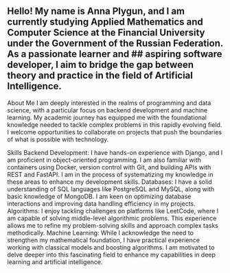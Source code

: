 
## Hello! My name is Anna Plygun, and I am currently studying Applied Mathematics and Computer Science at the Financial University under the Government of the Russian Federation. As a passionate learner and ## aspiring software developer, I aim to bridge the gap between theory and practice in the field of Artificial Intelligence.

About Me
I am deeply interested in the realms of programming and data science, with a particular focus on backend development and machine learning. My academic journey has equipped me with the foundational knowledge needed to tackle complex problems in this rapidly evolving field. I welcome opportunities to collaborate on projects that push the boundaries of what is possible with technology.

Skills
Backend Development: I have hands-on experience with Django, and I am proficient in object-oriented programming. I am also familiar with containers using Docker, version control with Git, and building APIs with REST and FastAPI. I am in the process of systematizing my knowledge in these areas to enhance my development skills.
Databases: I have a solid understanding of SQL languages like PostgreSQL and MySQL, along with basic knowledge of MongoDB. I am keen on optimizing database interactions and improving data handling efficiency in my projects.
Algorithms: I enjoy tackling challenges on platforms like LeetCode, where I am capable of solving middle-level algorithmic problems. This experience allows me to refine my problem-solving skills and approach complex tasks methodically.
Machine Learning: While I acknowledge the need to strengthen my mathematical foundation, I have practical experience working with classical models and boosting algorithms. I am motivated to delve deeper into this fascinating field to enhance my capabilities in deep learning and artificial intelligence.
<!--
**AnnPlugn/AnnPlugn** is a ✨ _special_ ✨ repository because its `README.md` (this file) appears on your GitHub profile.

Here are some ideas to get you started:

- 🔭 I’m currently working on ...
- 🌱 I’m currently learning ...
- 👯 I’m looking to collaborate on ...
- 🤔 I’m looking for help with ...
- 💬 Ask me about ...
- 📫 How to reach me: ...
- 😄 Pronouns: ...
- ⚡ Fun fact: ...
-->
